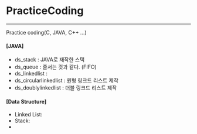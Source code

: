 # PracticeCoding
-----------
Practice coding(C, JAVA, C++ ...)

#### [JAVA]
- ds_stack : JAVA로 재작한 스택
- ds_queue : 줄서는 것과 같다. (FIFO)
- ds_linkedlist :
- ds_circularlinkedlist : 원형 링크드 리스트 제작
- ds_doublylinkedlist : 더블 링크드 리스트 제작

#### [Data Structure]
- Linked List:
- Stack:
- 
